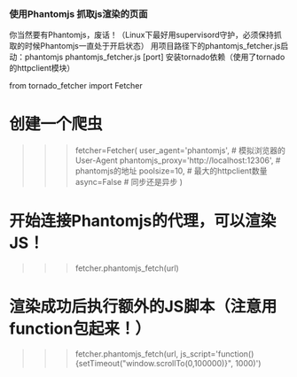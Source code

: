 

###  使用Phantomjs 抓取js渲染的页面 
你当然要有Phantomjs，废话！（Linux下最好用supervisord守护，必须保持抓取的时候Phantomjs一直处于开启状态）
用项目路径下的phantomjs_fetcher.js启动：phantomjs phantomjs_fetcher.js [port]
安装tornado依赖（使用了tornado的httpclient模块）


from tornado_fetcher import Fetcher

# 创建一个爬虫
>>> fetcher=Fetcher(
    user_agent='phantomjs', # 模拟浏览器的User-Agent
    phantomjs_proxy='http://localhost:12306', # phantomjs的地址
    poolsize=10, # 最大的httpclient数量
    async=False # 同步还是异步
    )
# 开始连接Phantomjs的代理，可以渲染JS！
>>> fetcher.phantomjs_fetch(url)
# 渲染成功后执行额外的JS脚本（注意用function包起来！）
>>> fetcher.phantomjs_fetch(url, js_script='function(){setTimeout("window.scrollTo(0,100000)}", 1000)')